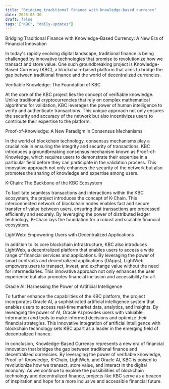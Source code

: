 ```yaml
---
title: "Bridging traditional finance with knowledge‑based currency"
date: 2025-08-30
draft: false
tags: ["KBC", "daily-updates"]
---
```


Bridging Traditional Finance with Knowledge-Based Currency: A New Era of Financial Innovation

In today's rapidly evolving digital landscape, traditional finance is being challenged by innovative technologies that promise to revolutionize how we transact and store value. One such groundbreaking project is Knowledge-Based Currency (KBC), a blockchain-based platform that aims to bridge the gap between traditional finance and the world of decentralized currencies.

Verifiable Knowledge: The Foundation of KBC

At the core of the KBC project lies the concept of verifiable knowledge. Unlike traditional cryptocurrencies that rely on complex mathematical algorithms for validation, KBC leverages the power of human intelligence to verify and authenticate transactions. This unique approach not only ensures the security and accuracy of the network but also incentivizes users to contribute their expertise to the platform.

Proof-of-Knowledge: A New Paradigm in Consensus Mechanisms

In the world of blockchain technology, consensus mechanisms play a crucial role in ensuring the integrity and security of transactions. KBC introduces a groundbreaking consensus mechanism known as Proof-of-Knowledge, which requires users to demonstrate their expertise in a particular field before they can participate in the validation process. This innovative approach not only enhances the security of the network but also promotes the sharing of knowledge and expertise among users.

K-Chain: The Backbone of the KBC Ecosystem

To facilitate seamless transactions and interactions within the KBC ecosystem, the project introduces the concept of K-Chain. This interconnected network of blockchain nodes enables fast and secure transfer of value between users, ensuring that transactions are processed efficiently and securely. By leveraging the power of distributed ledger technology, K-Chain lays the foundation for a robust and scalable financial ecosystem.

LightWeb: Empowering Users with Decentralized Applications

In addition to its core blockchain infrastructure, KBC also introduces LightWeb, a decentralized platform that enables users to access a wide range of financial services and applications. By leveraging the power of smart contracts and decentralized applications (DApps), LightWeb empowers users to transact, invest, and exchange value without the need for intermediaries. This innovative approach not only enhances the user experience but also promotes financial inclusion and accessibility for all.

Oracle AI: Harnessing the Power of Artificial Intelligence

To further enhance the capabilities of the KBC platform, the project incorporates Oracle AI, a sophisticated artificial intelligence system that enables users to access real-time market data, analytics, and insights. By leveraging the power of AI, Oracle AI provides users with valuable information and tools to make informed decisions and optimize their financial strategies. This innovative integration of artificial intelligence with blockchain technology sets KBC apart as a leader in the emerging field of decentralized finance.

In conclusion, Knowledge-Based Currency represents a new era of financial innovation that bridges the gap between traditional finance and decentralized currencies. By leveraging the power of verifiable knowledge, Proof-of-Knowledge, K-Chain, LightWeb, and Oracle AI, KBC is poised to revolutionize how we transact, store value, and interact in the digital economy. As we continue to explore the possibilities of blockchain technology and decentralized finance, projects like KBC serve as a beacon of inspiration and hope for a more inclusive and accessible financial future.
